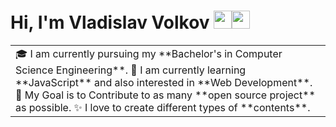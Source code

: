 # Hi, I'm Vladislav Volkov <img src="https://github.com/TheDudeThatCode/TheDudeThatCode/blob/master/Assets/Hi.gif" width="29px"><img src="https://github.com/TheDudeThatCode/TheDudeThatCode/blob/master/Assets/powerup.gif" width="29px"> 

<table>
  <tr>
    <td valign="center">
      🎓 I am currently pursuing my **Bachelor's in Computer Science Engineering**.
      🌱 I am currently learning **JavaScript** and also interested in **Web Development**.
      🎯 My Goal is to Contribute to as many **open source project** as possible.
      ✨ I love to create different types of **contents**.
    </td>
  </tr>
  </table>
